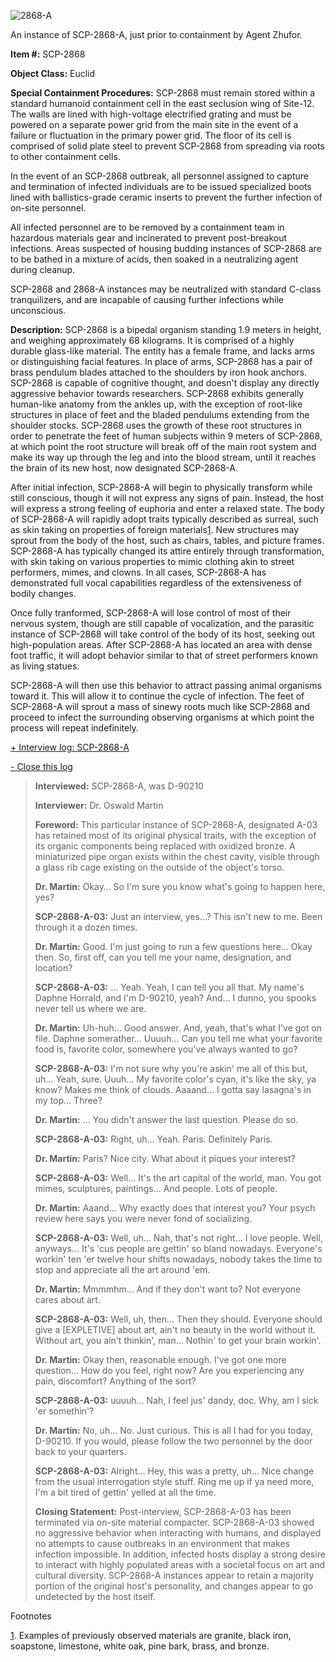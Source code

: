 ![2868-A](http://scp-wiki.wdfiles.com/local--files/scp-2868/2868-A)

An instance of SCP-2868-A, just prior to containment by Agent Zhufor.

**Item #:** SCP-2868

**Object Class:** Euclid

**Special Containment Procedures:** SCP-2868 must remain stored within a standard humanoid containment cell in the east seclusion wing of Site-12. The walls are lined with high-voltage electrified grating and must be powered on a separate power grid from the main site in the event of a failure or fluctuation in the primary power grid. The floor of its cell is comprised of solid plate steel to prevent SCP-2868 from spreading via roots to other containment cells.

In the event of an SCP-2868 outbreak, all personnel assigned to capture and termination of infected individuals are to be issued specialized boots lined with ballistics-grade ceramic inserts to prevent the further infection of on-site personnel.

All infected personnel are to be removed by a containment team in hazardous materials gear and incinerated to prevent post-breakout infections. Areas suspected of housing budding instances of SCP-2868 are to be bathed in a mixture of acids, then soaked in a neutralizing agent during cleanup.

SCP-2868 and 2868-A instances may be neutralized with standard C-class tranquilizers, and are incapable of causing further infections while unconscious.

**Description:** SCP-2868 is a bipedal organism standing 1.9 meters in height, and weighing approximately 68 kilograms. It is comprised of a highly durable glass-like material. The entity has a female frame, and lacks arms or distinguishing facial features. In place of arms, SCP-2868 has a pair of brass pendulum blades attached to the shoulders by iron hook anchors. SCP-2868 is capable of cognitive thought, and doesn't display any directly aggressive behavior towards researchers. SCP-2868 exhibits generally human-like anatomy from the ankles up, with the exception of root-like structures in place of feet and the bladed pendulums extending from the shoulder stocks. SCP-2868 uses the growth of these root structures in order to penetrate the feet of human subjects within 9 meters of SCP-2868, at which point the root structure will break off of the main root system and make its way up through the leg and into the blood stream, until it reaches the brain of its new host, now designated SCP-2868-A.

After initial infection, SCP-2868-A will begin to physically transform while still conscious, though it will not express any signs of pain. Instead, the host will express a strong feeling of euphoria and enter a relaxed state. The body of SCP-2868-A will rapidly adopt traits typically described as surreal, such as skin taking on properties of foreign materials[1](javascript:;). New structures may sprout from the body of the host, such as chairs, tables, and picture frames. SCP-2868-A has typically changed its attire entirely through transformation, with skin taking on various properties to mimic clothing akin to street performers, mimes, and clowns. In all cases, SCP-2868-A has demonstrated full vocal capabilities regardless of the extensiveness of bodily changes.

Once fully tranformed, SCP-2868-A will lose control of most of their nervous system, though are still capable of vocalization, and the parasitic instance of SCP-2868 will take control of the body of its host, seeking out high-population areas. After SCP-2868-A has located an area with dense foot traffic, it will adopt behavior similar to that of street performers known as living statues.

SCP-2868-A will then use this behavior to attract passing animal organisms toward it. This will allow it to continue the cycle of infection. The feet of SCP-2868-A will sprout a mass of sinewy roots much like SCP-2868 and proceed to infect the surrounding observing organisms at which point the process will repeat indefinitely.

[+ Interview log: SCP-2868-A](javascript:;)

[\- Close this log](javascript:;)

> **Interviewed:** SCP-2868-A, was D-90210
> 
> **Interviewer:** Dr. Oswald Martin
> 
> **Foreword:** This particular instance of SCP-2868-A, designated A-03 has retained most of its original physical traits, with the exception of its organic components being replaced with oxidized bronze. A miniaturized pipe organ exists within the chest cavity, visible through a glass rib cage existing on the outside of the object's torso.
> 
> **<Begin Log>**
> 
> **Dr. Martin:** Okay… So I'm sure you know what's going to happen here, yes?
> 
> **SCP-2868-A-03:** Just an interview, yes…? This isn't new to me. Been through it a dozen times.
> 
> **Dr. Martin:** Good. I'm just going to run a few questions here… Okay then. So, first off, can you tell me your name, designation, and location?
> 
> **SCP-2868-A-03:** … Yeah. Yeah, I can tell you all that. My name's Daphne Horrald, and I'm D-90210, yeah? And… I dunno, you spooks never tell us where we are.
> 
> **Dr. Martin:** Uh-huh… Good answer. And, yeah, that's what I've got on file. Daphne somerather… Uuuuh… Can you tell me what your favorite food is, favorite color, somewhere you've always wanted to go?
> 
> **SCP-2868-A-03:** I'm not sure why you're askin' me all of this but, uh… Yeah, sure. Uuuh… My favorite color's cyan, it's like the sky, ya know? Makes me think of clouds. Aaaand… I gotta say lasagna's in my top… Three?
> 
> **Dr. Martin:** … You didn't answer the last question. Please do so.
> 
> **SCP-2868-A-03:** Right, uh… Yeah. Paris. Definitely Paris.
> 
> **Dr. Martin:** Paris? Nice city. What about it piques your interest?
> 
> **SCP-2868-A-03:** Well… It's the art capital of the world, man. You got mimes, sculptures, paintings… And people. Lots of people.
> 
> **Dr. Martin:** Aaand… Why exactly does that interest you? Your psych review here says you were never fond of socializing.
> 
> **SCP-2868-A-03:** Well, uh… Nah, that's not right… I love people. Well, anyways… It's 'cus people are gettin' so bland nowadays. Everyone's workin' ten 'er twelve hour shifts nowadays, nobody takes the time to stop and appreciate all the art around 'em.
> 
> **Dr. Martin:** Mmmmhm… And if they don't want to? Not everyone cares about art.
> 
> **SCP-2868-A-03:** Well, uh, then… Then they should. Everyone should give a \[EXPLETIVE\] about art, ain't no beauty in the world without it. Without art, you ain't thinkin', man… Nothin' to get your brain workin'.
> 
> **Dr. Martin:** Okay then, reasonable enough. I've got one more question… How do you feel, right now? Are you experiencing any pain, discomfort? Anything of the sort?
> 
> **SCP-2868-A-03:** uuuuh… Nah, I feel jus' dandy, doc. Why, am I sick 'er somethin'?
> 
> **Dr. Martin:** No, uh… No. Just curious. This is all I had for you today, D-90210. If you would, please follow the two personnel by the door back to your quarters.
> 
> **SCP-2868-A-03:** Alright… Hey, this was a pretty, uh… Nice change from the usual interrogation style stuff. Ring me up if ya need more, I'm a bit tired of gettin' yelled at all the time.
> 
> **<End Log>**
> 
> **Closing Statement:** Post-interview, SCP-2868-A-03 has been terminated via on-site material compacter. SCP-2868-A-03 showed no aggressive behavior when interacting with humans, and displayed no attempts to cause outbreaks in an environment that makes infection impossible. In addition, infected hosts display a strong desire to interact with highly populated areas with a societal focus on art and cultural diversity. SCP-2868-A instances appear to retain a majority portion of the original host's personality, and changes appear to go undetected by the host itself.

Footnotes

[1](javascript:;). Examples of previously observed materials are granite, black iron, soapstone, limestone, white oak, pine bark, brass, and bronze.